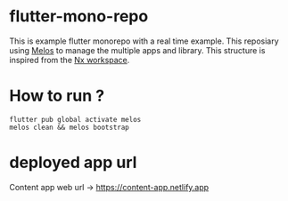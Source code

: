 # flutter-mono-repo

This is example flutter monorepo with a real time example. This reposiary using [Melos](https://github.com/invertase/melos) to manage the multiple apps and library. This structure is inspired from the [Nx workspace](https://nx.dev/). 

# How to run ?
```
flutter pub global activate melos
melos clean && melos bootstrap
```

# deployed app url

Content app web url -> https://content-app.netlify.app
